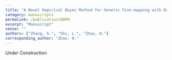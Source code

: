 ```yaml
---
title: "A Novel Empirical Bayes Mathod for Genetic Fine-mapping with GWAS Summary Statistics"
category: manuscripts
permalink: /publication/EBFM
excerpt: "Manuscript"
venue: ""
authors: ["Zhang, X.", "Shi, L.", "Zhao, H."]
corresponding_author: "Zhao, H."
---
```

  
Under Construction


<!--  
  The “citation” line below will automatically be rendered in small font on the standalone publication page,  
  so you don’t need to repeat it in the body above.  
-->
